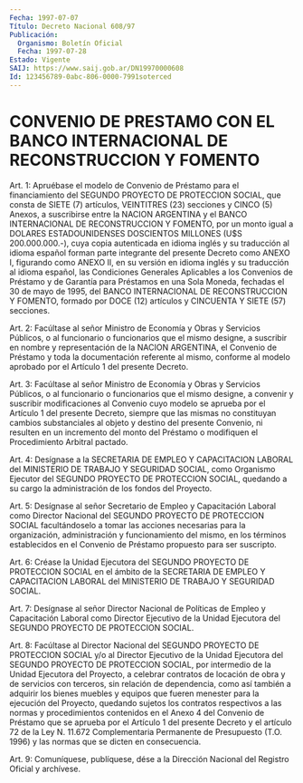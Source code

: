 ```yaml
---
Fecha: 1997-07-07
Título: Decreto Nacional 608/97
Publicación:
  Organismo: Boletín Oficial
  Fecha: 1997-07-28
Estado: Vigente
SAIJ: https://www.saij.gob.ar/DN19970000608
Id: 123456789-0abc-806-0000-7991soterced
---
```

# CONVENIO DE PRESTAMO CON EL BANCO INTERNACIONAL DE RECONSTRUCCION Y FOMENTO

<a id="1"></a>
Art. 1: Apruébase el modelo de Convenio de  Préstamo  para el financiamiento  del  SEGUNDO  PROYECTO  DE  PROTECCION  SOCIAL, que consta  de SIETE (7) artículos, VEINTITRES (23) secciones  y  CINCO (5) Anexos,  a  suscribirse  entre  la  NACION ARGENTINA y el BANCO INTERNACIONAL DE RECONSTRUCCION Y FOMENTO,  por  un  monto  igual a DOLARES  ESTADOUNIDENSES  DOSCIENTOS  MILLONES (U$S 200.000.000.-), cuya copia autenticada en idioma inglés  y  su traducción al idioma español forman parte integrante del presente  Decreto como ANEXO I, figurando  como  ANEXO  II,  en su versión en idioma  inglés  y  su traducción al idioma español,  las Condiciones Generales Aplicables a los Convenios de Préstamo y de  Garantía  para  Préstamos  en una Sola Moneda, fechadas el 30 de mayo de 1995, del BANCO INTERNACIONAL  DE  RECONSTRUCCION Y FOMENTO, formado por DOCE  (12) artículos y CINCUENTA Y SIETE (57) secciones.

<a id="2"></a>
Art.  2: Facúltase al  señor  Ministro  de  Economía  y  Obras  y Servicios  Públicos,  o  al funcionario o funcionarios que el mismo designe,  a  suscribir en nombre  y  representación  de  la  NACION ARGENTINA,  el   Convenio  de  Préstamo  y  toda  la  documentación referente al mismo,  conforme  al modelo aprobado por el Artículo 1 del presente Decreto.

<a id="3"></a>
Art. 3:  Facúltase  al señor Ministro  de  Economía  y  Obras  y Servicios Públicos, o al  funcionario  o  funcionarios que el mismo designe,  a convenir y suscribir modificaciones  al  Convenio  cuyo modelo se aprueba  por  el Artículo 1 del presente Decreto, siempre que las mismas no constituyan  cambios  substanciales  al  objeto y destino  del  presente  Convenio, ni resulten en un incremento  del monto del Préstamo o modifiquen  el  Procedimiento Arbitral pactado.

<a id="4"></a>
Art. 4: Desígnase a la SECRETARIA DE EMPLEO Y CAPACITACION LABORAL del  MINISTERIO  DE  TRABAJO  Y SEGURIDAD  SOCIAL,  como  Organismo Ejecutor del SEGUNDO PROYECTO DE  PROTECCION  SOCIAL, quedando a su cargo la administración de los fondos del Proyecto.

<a id="5"></a>
Art.  5: Desígnase al señor Secretario de Empleo  y  Capacitación Laboral como  Director  Nacional del SEGUNDO PROYECTO DE PROTECCION SOCIAL  facultándoselo a tomar  las  acciones  necesarias  para  la organización,  administración  y  funcionamiento  del mismo, en los términos establecidos en el Convenio de Préstamo propuesto para ser suscripto.

<a id="6"></a>
Art.  6:  Créase  la  Unidad  Ejecutora  del SEGUNDO PROYECTO  DE PROTECCION  SOCIAL  en  el  ámbito  de la SECRETARIA  DE  EMPLEO  Y CAPACITACION LABORAL del MINISTERIO DE  TRABAJO  Y SEGURIDAD SOCIAL.

<a id="7"></a>
Art.  7: Desígnase  al  señor Director Nacional de Políticas  de Empleo y Capacitación Laboral  como Director Ejecutivo de la Unidad Ejecutora del SEGUNDO PROYECTO DE PROTECCION SOCIAL.

<a id="8"></a>
Art. 8: Facúltase al Director Nacional  del  SEGUNDO  PROYECTO  DE PROTECCION  SOCIAL y/o al Director Ejecutivo de la Unidad Ejecutora del SEGUNDO PROYECTO  DE  PROTECCION  SOCIAL,  por intermedio de la Unidad Ejecutora del Proyecto, a celebrar contratos  de locación de obra y de servicios con terceros, sin relación de dependencia, como así  también  a  adquirir  los bienes muebles y equipos que  fueren menester  para  la ejecución del  Proyecto,  quedando  sujetos  los contratos respectivos  a  las normas y procedimientos contenidos en el Anexo 4 del Convenio de  Préstamo que se aprueba por el Artículo 1  del  presente  Decreto y el artículo  72  de la Ley  N. 11.672 Complementaria Permanente  de  Presupuesto (T.O. 1996) y las normas que se dicten en consecuencia.

<a id="9"></a>
Art. 9: Comuníquese, publíquese,  dése a la Dirección Nacional del Registro Oficial y archívese.
